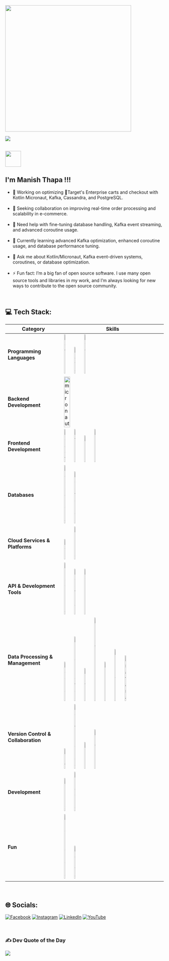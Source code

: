 <img src='https://randommeme-five.vercel.app/' style="height: 400px;"/>

[![](https://visitcount.itsvg.in/api?id=thapamanish&icon=7&color=3&pretty=true)](https://visitcount.itsvg.in)

<br>

<img src="https://raw.githubusercontent.com/MartinHeinz/MartinHeinz/master/wave.gif" width="50px"> 

## **I'm Manish Thapa !!!**

- 🔭 Working on optimizing 🎯Target's  Enterprise carts and checkout with Kotlin Micronaut, Kafka, Cassandra, and PostgreSQL.<br><br>
- 👯 Seeking collaboration on improving real-time order processing and scalability in e-commerce.<br><br>
- 🤝 Need help with fine-tuning database handling, Kafka event streaming, and advanced coroutine usage.<br><br>
- 🌱 Currently learning advanced Kafka optimization, enhanced coroutine usage, and database performance tuning.<br><br>
- 💬 Ask me about Kotlin/Micronaut, Kafka event-driven systems, coroutines, or database optimization.<br><br>
- ⚡ Fun fact: I’m a big fan of open source software. I use many open source tools and libraries in my work, and I’m always looking for new ways to contribute to the open source community.

<br>

## 💻 **Tech Stack**:
| Category                            | Skills                                                                                                      |
|-------------------------------------|-------------------------------------------------------------------------------------------------------------|
| **Programming Languages**           | <img src="https://skillicons.dev/icons?i=kotlin" width="9%" title="kotlin"> <img src="https://www.svgrepo.com/show/452234/java.svg" width="9%" title="java"> <img src="https://skillicons.dev/icons?i=python" width="9%" title="python"> |
| **Backend Development**             | <img src="https://asset.brandfetch.io/idKEg1Lkgi/idsaczyEn7.svg" width="25%" title="micronaut">             |
| **Frontend Development**            | <img src="https://skillicons.dev/icons?i=react" width="9%" title="react"> <img src="https://skillicons.dev/icons?i=html" width="9%" title="html5"> <img src="https://skillicons.dev/icons?i=css" width="9%" title="css3"> <img src="https://skillicons.dev/icons?i=figma" width="9%" title="figma"> |
| **Databases**                       | <img src="https://skillicons.dev/icons?i=cassandra" width="9%" title="cassandra"> <img src="https://skillicons.dev/icons?i=postgres" width="9%" title="postgres"> |
| **Cloud Services & Platforms**      | <img src="https://skillicons.dev/icons?i=aws" width="9%" title="aws"> <img src="https://skillicons.dev/icons?i=azure" width="9%" title="azure"> |
| **API & Development Tools**         | <img src="https://www.svgrepo.com/show/353904/insomnia.svg" width="9%" title="insomnia"> <img src="https://www.svgrepo.com/show/354202/postman-icon.svg" width="9%" title="postman"> <img src="https://www.svgrepo.com/show/354420/swagger.svg" width="9%" title="swagger"> |
| **Data Processing & Management**    | <img src="https://skillicons.dev/icons?i=docker" width="9%" title="docker"> <img src="https://skillicons.dev/icons?i=kubernetes" width="9%" title="kubernetes"> <img src="https://skillicons.dev/icons?i=kafka" width="9%" title="kafka"> <img src="https://www.svgrepo.com/show/303574/elasticsearch-logo.svg" width="9%" title="elasticSearch"> <img src="https://www.svgrepo.com/show/353961/kibana.svg" width="9%" title="kibana"> <img src="https://www.svgrepo.com/show/354010/logstash.svg" width="9%" title="logstash"> <img src="https://skillicons.dev/icons?i=grafana" width="10%" title="grafana"> |
| **Version Control & Collaboration** | <img src="https://skillicons.dev/icons?i=git" width="9%" title="git"> <img src="https://www.svgrepo.com/show/353597/confluence.svg" width="9%" title="confluence"> <img src="https://www.svgrepo.com/show/376328/jira.svg" width="9%" title="jira"> <img src="https://www.svgrepo.com/show/306484/notion.svg" width="9%" title="notion"> |
| **Development**                     | <img src="https://skillicons.dev/icons?i=linux" width="9%" title="linux"> <img src="https://skillicons.dev/icons?i=gradle" width="9%" title="gradle"> |
| **Fun**                             | <img src="https://skillicons.dev/icons?i=pr" width="9%" title="premierero"> <img src="https://uxwing.com/wp-content/themes/uxwing/download/brands-and-social-media/canva-icon.png" width="9%" title="canva"> |

<br>

## 🌐 **Socials**:
[![Facebook](https://img.shields.io/badge/Facebook-%231877F2.svg?logo=Facebook&logoColor=white)](https://facebook.com/iammanish042) [![Instagram](https://img.shields.io/badge/Instagram-%23E4405F.svg?logo=Instagram&logoColor=white)](https://instagram.com/iammanish041) [![LinkedIn](https://img.shields.io/badge/LinkedIn-%230077B5.svg?logo=linkedin&logoColor=white)](https://linkedin.com/in/manish-thapa-0705aa1a3) [![YouTube](https://img.shields.io/badge/YouTube-%23FF0000.svg?logo=YouTube&logoColor=white)](https://youtube.com/@UCKbEPvwLrqeXr24JYhETQCg) 

<br>

### ✍️ Dev Quote of the Day 
![](https://quotes-github-readme.vercel.app/api?type=horizontal&theme=dark)


